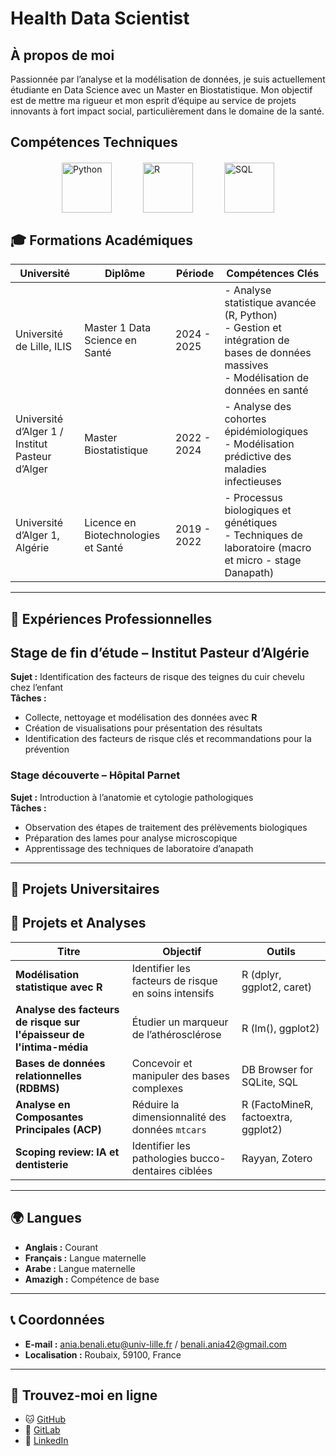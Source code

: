 # Health Data Scientist


## À propos de moi

Passionnée par l’analyse et la modélisation de données, je suis actuellement étudiante en Data Science avec un Master en Biostatistique. Mon objectif est de mettre ma rigueur et mon esprit d’équipe au service de projets innovants à fort impact social, particulièrement dans le domaine de la santé.



## Compétences Techniques

<div style="display: flex; justify-content: center; align-items: center; gap: 50px; margin-top: 20px;">
  <img src="https://upload.wikimedia.org/wikipedia/commons/c/c3/Python-logo-notext.svg" alt="Python" width="80" height="80">
  <img src="https://upload.wikimedia.org/wikipedia/commons/1/1b/R_logo.svg" alt="R" width="80" height="80">
  <img src="https://www.freeiconspng.com/uploads/sql-file-icon-0.png" alt="SQL" width="80" height="80">
</div>






## 🎓 Formations Académiques

| **Université**                              | **Diplôme**                     | **Période**           | **Compétences Clés**                                                                                     |
|---------------------------------------------|----------------------------------|-----------------------|----------------------------------------------------------------------------------------------------------|
| Université de Lille, ILIS                   | Master 1 Data Science en Santé  | 2024 - 2025           | - Analyse statistique avancée (R, Python)                                                               <br> - Gestion et intégration de bases de données massives <br> - Modélisation de données en santé |
| Université d’Alger 1 / Institut Pasteur d’Alger | Master Biostatistique           | 2022 - 2024           | - Analyse des cohortes épidémiologiques                                                                 <br> - Modélisation prédictive des maladies infectieuses |
| Université d’Alger 1, Algérie               | Licence en Biotechnologies et Santé | 2019 - 2022        | - Processus biologiques et génétiques                                                                   <br> - Techniques de laboratoire (macro et micro - stage Danapath) |


---


## 💼 Expériences Professionnelles

## Stage de fin d’étude – Institut Pasteur d’Algérie   
**Sujet :** Identification des facteurs de risque des teignes du cuir chevelu chez l’enfant  
**Tâches :**  
- Collecte, nettoyage et modélisation des données avec **R**  
- Création de visualisations pour présentation des résultats  
- Identification des facteurs de risque clés et recommandations pour la prévention

### Stage découverte – Hôpital Parnet   
**Sujet :** Introduction à l’anatomie et cytologie pathologiques  
**Tâches :**  
- Observation des étapes de traitement des prélèvements biologiques  
- Préparation des lames pour analyse microscopique  
- Apprentissage des techniques de laboratoire d’anapath


---


## 📂 Projets Universitaires
## 🔬 Projets et Analyses

| **Titre**                                   | **Objectif**                                         | **Outils**                        |
|---------------------------------------------|-----------------------------------------------------|------------------------------------|
| **Modélisation statistique avec R**         | Identifier les facteurs de risque en soins intensifs | R (dplyr, ggplot2, caret)          |
| **Analyse des facteurs de risque sur l'épaisseur de l'intima-média** | Étudier un marqueur de l’athérosclérose              | R (lm(), ggplot2)                  |
| **Bases de données relationnelles (RDBMS)** | Concevoir et manipuler des bases complexes           | DB Browser for SQLite, SQL         |
| **Analyse en Composantes Principales (ACP)** | Réduire la dimensionnalité des données `mtcars`      | R (FactoMineR, factoextra, ggplot2)|
| **Scoping review: IA et dentisterie**       | Identifier les pathologies bucco-dentaires ciblées   | Rayyan, Zotero                     |



---


## 🌍 Langues  
- **Anglais :** Courant  
- **Français :** Langue maternelle  
- **Arabe :** Langue maternelle  
- **Amazigh :** Compétence de base


---


## 📞 Coordonnées  
- **E-mail :** [ania.benali.etu@univ-lille.fr](mailto:ania.benali.etu@univ-lille.fr) / [benali.ania42@gmail.com](mailto:benali.ania42@gmail.com)  
- **Localisation :** Roubaix, 59100, France  


---


## 📱 Trouvez-moi en ligne  
- 🐱 [GitHub](https://github.com/aniabenali) 
- 🦊 [GitLab](https://gitlab.com/ania.benali) 
- 🔗 [LinkedIn](https://www.linkedin.com/in/ania-benali-789248258/)  

